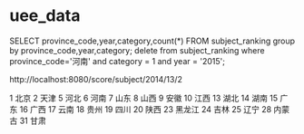 # uee_data

SELECT province_code,year,category,count(*) FROM subject_ranking group by province_code,year,category;
delete from subject_ranking where province_code='河南' and category = 1 and year = '2015';

http://localhost:8080/score/subject/2014/13/2

1   北京
2   天津
5   河北
6   河南
7   山东
8   山西
9   安徽
10  江西
13  湖北
14  湖南
15  广东
16  广西
17  云南
18  贵州
19  四川
20  陕西
23  黑龙江
24  吉林
25  辽宁
28  内蒙古
31  甘肃